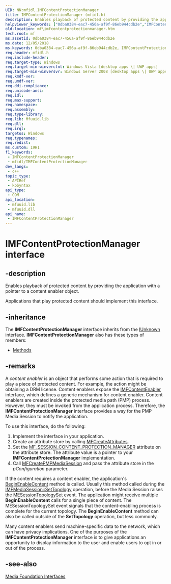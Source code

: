 ```yaml
---
UID: NN:mfidl.IMFContentProtectionManager
title: IMFContentProtectionManager (mfidl.h)
description: Enables playback of protected content by providing the application with a pointer to a content enabler object.
helpviewer_keywords: ["0dba0384-eac7-456a-af9f-86eb944cdb2e","IMFContentProtectionManager","IMFContentProtectionManager interface [Media Foundation]","IMFContentProtectionManager interface [Media Foundation]","described","mf.imfcontentprotectionmanager","mfidl/IMFContentProtectionManager"]
old-location: mf\imfcontentprotectionmanager.htm
tech.root: mf
ms.assetid: 0dba0384-eac7-456a-af9f-86eb944cdb2e
ms.date: 12/05/2018
ms.keywords: 0dba0384-eac7-456a-af9f-86eb944cdb2e, IMFContentProtectionManager, IMFContentProtectionManager interface [Media Foundation], IMFContentProtectionManager interface [Media Foundation],described, mf.imfcontentprotectionmanager, mfidl/IMFContentProtectionManager
req.header: mfidl.h
req.include-header: 
req.target-type: Windows
req.target-min-winverclnt: Windows Vista [desktop apps \| UWP apps]
req.target-min-winversvr: Windows Server 2008 [desktop apps \| UWP apps]
req.kmdf-ver: 
req.umdf-ver: 
req.ddi-compliance: 
req.unicode-ansi: 
req.idl: 
req.max-support: 
req.namespace: 
req.assembly: 
req.type-library: 
req.lib: Mfuuid.lib
req.dll: 
req.irql: 
targetos: Windows
req.typenames: 
req.redist: 
ms.custom: 19H1
f1_keywords:
 - IMFContentProtectionManager
 - mfidl/IMFContentProtectionManager
dev_langs:
 - c++
topic_type:
 - APIRef
 - kbSyntax
api_type:
 - COM
api_location:
 - mfuuid.lib
 - mfuuid.dll
api_name:
 - IMFContentProtectionManager
---
```


# IMFContentProtectionManager interface


## -description

Enables playback of protected content by providing the application with a pointer to a content enabler object.

Applications that play protected content should implement this interface.

## -inheritance

The <b xmlns:loc="http://microsoft.com/wdcml/l10n">IMFContentProtectionManager</b> interface inherits from the <a href="/windows/desktop/api/unknwn/nn-unknwn-iunknown">IUnknown</a> interface. <b>IMFContentProtectionManager</b> also has these types of members:
<ul>
<li><a href="https://docs.microsoft.com/">Methods</a></li>
</ul>

## -remarks

A <i>content enabler</i> is an object that performs some action that is required to play a piece of protected content. For example, the action might be obtaining a DRM license. Content enablers expose the <a href="/windows/desktop/api/mfidl/nn-mfidl-imfcontentenabler">IMFContentEnabler</a> interface, which defines a generic mechanism for content enabler. Content enablers are created inside the protected media path (PMP) process. However, they must be invoked from the application process. Therefore, the <b>IMFContentProtectionManager</b> interface provides a way for the PMP Media Session to notify the application.

To use this interface, do the following:

<ol>
<li>
Implement the interface in your application.

</li>
<li>
Create an attribute store by calling <a href="/windows/desktop/api/mfapi/nf-mfapi-mfcreateattributes">MFCreateAttributes</a>.

</li>
<li>
Set the <a href="/windows/desktop/medfound/mf-session-content-protection-manager-attribute">MF_SESSION_CONTENT_PROTECTION_MANAGER</a> attribute on the attribute store. The attribute value is a pointer to your <b>IMFContentProtectionManager</b> implementation.

</li>
<li>
Call <a href="/windows/desktop/api/mfidl/nf-mfidl-mfcreatepmpmediasession">MFCreatePMPMediaSession</a> and pass the attribute store in the <i>pConfiguration</i> parameter.

</li>
</ol>
If the content requires a content enabler, the application's <a href="/windows/desktop/api/mfidl/nf-mfidl-imfcontentprotectionmanager-beginenablecontent">BeginEnableContent</a> method is called. Usually this method called during the <a href="/windows/desktop/api/mfidl/nf-mfidl-imfmediasession-settopology">IMFMediaSession::SetTopology</a> operation, before the Media Session raises the <a href="/windows/desktop/medfound/mesessiontopologyset">MESessionTopologySet</a> event. The application might receive multiple <b>BeginEnableContent</b> calls for a single piece of content. The MESessionTopologySet event signals that the content-enabling process is complete for the current topology. The <b>BeginEnableContent</b> method can also be called outside of the <b>SetTopology</b> operation, but less commonly.

Many content enablers send machine-specific data to the network, which can have privacy implications. One of the purposes of the <b>IMFContentProtectionManager</b> interface is to give applications an opportunity to display information to the user and enable users to opt in or out of the process.

## -see-also

<a href="/windows/desktop/medfound/media-foundation-interfaces">Media Foundation Interfaces</a>
